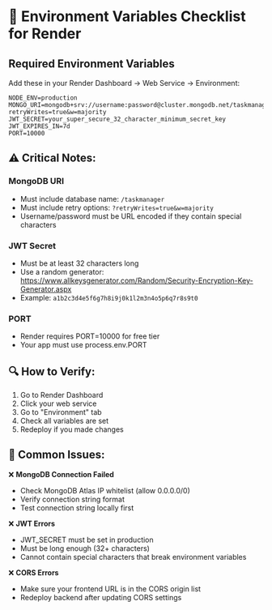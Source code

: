 # 🔧 Environment Variables Checklist for Render

## Required Environment Variables

Add these in your Render Dashboard → Web Service → Environment:

```
NODE_ENV=production
MONGO_URI=mongodb+srv://username:password@cluster.mongodb.net/taskmanager?retryWrites=true&w=majority
JWT_SECRET=your_super_secure_32_character_minimum_secret_key
JWT_EXPIRES_IN=7d
PORT=10000
```

## ⚠️ Critical Notes:

### MongoDB URI

- Must include database name: `/taskmanager`
- Must include retry options: `?retryWrites=true&w=majority`
- Username/password must be URL encoded if they contain special characters

### JWT Secret

- Must be at least 32 characters long
- Use a random generator: https://www.allkeysgenerator.com/Random/Security-Encryption-Key-Generator.aspx
- Example: `a1b2c3d4e5f6g7h8i9j0k1l2m3n4o5p6q7r8s9t0`

### PORT

- Render requires PORT=10000 for free tier
- Your app must use process.env.PORT

## 🔍 How to Verify:

1. Go to Render Dashboard
2. Click your web service
3. Go to "Environment" tab
4. Check all variables are set
5. Redeploy if you made changes

## 🚨 Common Issues:

❌ **MongoDB Connection Failed**

- Check MongoDB Atlas IP whitelist (allow 0.0.0.0/0)
- Verify connection string format
- Test connection string locally first

❌ **JWT Errors**

- JWT_SECRET must be set in production
- Must be long enough (32+ characters)
- Cannot contain special characters that break environment variables

❌ **CORS Errors**

- Make sure your frontend URL is in the CORS origin list
- Redeploy backend after updating CORS settings
